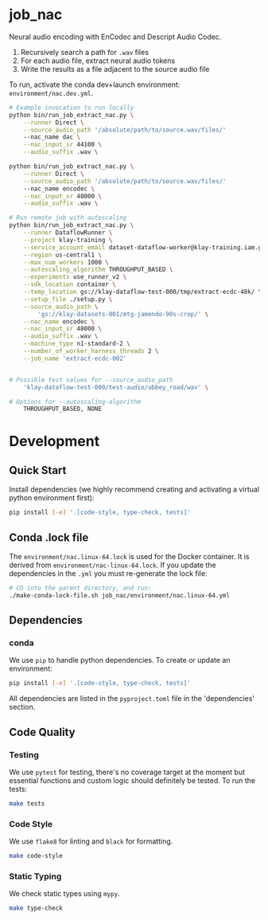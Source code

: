 # job_nac

Neural audio encoding with EnCodec and Descript Audio Codec.

1. Recursively search a path for `.wav` files
1. For each audio file, extract neural audio tokens
1. Write the results as a file adjacent to the source audio file

To run, activate the conda dev+launch environment: `environment/nac.dev.yml`.

```bash
# Example invocation to run locally
python bin/run_job_extract_nac.py \
    --runner Direct \
    --source_audio_path '/absolute/path/to/source.wav/files/'
    --nac_name dac \
    --nac_input_sr 44100 \
    --audio_suffix .wav \

python bin/run_job_extract_nac.py \
    --runner Direct \
    --source_audio_path '/absolute/path/to/source.wav/files/'
    --nac_name encodec \
    --nac_input_sr 48000 \
    --audio_suffix .wav \

# Run remote job with autoscaling
python bin/run_job_extract_nac.py \
    --runner DataflowRunner \
    --project klay-training \
    --service_account_email dataset-dataflow-worker@klay-training.iam.gserviceaccount.com \
    --region us-central1 \
    --max_num_workers 1000 \
    --autoscaling_algorithm THROUGHPUT_BASED \
    --experiments use_runner_v2 \
    --sdk_location container \
    --temp_location gs://klay-dataflow-test-000/tmp/extract-ecdc-48k/ \
    --setup_file ./setup.py \
    --source_audio_path \
        'gs://klay-datasets-001/mtg-jamendo-90s-crop/' \
    --nac_name encodec \
    --nac_input_sr 48000 \
    --audio_suffix .wav \
    --machine_type n1-standard-2 \
    --number_of_worker_harness_threads 2 \
    --job_name 'extract-ecdc-002'


# Possible test values for --source_audio_path
    'klay-dataflow-test-000/test-audio/abbey_road/wav' \

# Options for --autoscaling-algorithm
    THROUGHPUT_BASED, NONE
```

# Development
## Quick Start
Install dependencies (we highly recommend creating and activating a virtual
python environment first):

```sh
pip install [-e] '.[code-style, type-check, tests]'
```

## Conda .lock file

The `environment/nac.linux-64.lock` is used for the Docker container. It is
derived from `environment/nac-linux-64.lock`. If you update the dependencies in
the `.yml` you must re-generate the lock file:

```bash
# CD into the parent directory, and run:
./make-conda-lock-file.sh job_nac/environment/nac.linux-64.yml
```

## Dependencies
### conda
We use `pip` to handle python dependencies.  To create or update an environment:

```sh
pip install [-e] '.[code-style, type-check, tests]'
```

All dependencies are listed in the `pyproject.toml` file in the 'dependencies'
section.

## Code Quality
### Testing
We use `pytest` for testing, there's no coverage target at the moment but
essential functions and custom logic should definitely be tested. To run the
tests:
```sh
make tests
```

### Code Style
We use `flake8` for linting and `black` for formatting.

```sh
make code-style
```

### Static Typing
We check static types using `mypy`.
```sh
make type-check
```
